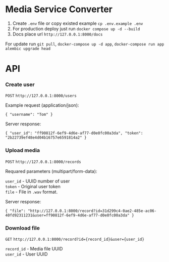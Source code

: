 # Media Service Converter

1. Create `.env` file or copy existed example `cp .env.example .env`
2. For production deploy just run `docker compose up -d --build`
3. Docs place url `http://127.0.0.1:8000/docs`

For update run `git pull`, `docker-compose up -d app`, `docker-compose run app alembic upgrade head`

# API

### Create user

`POST` `http://127.0.0.1:8000/users`  

Example request (application/json):

`{
  "username": "Tom"
}`

Server response:

`{
  "user_id": "ff90812f-6ef9-4d6e-af77-d0e0fc00a3da",
  "token": "2b22739ef48e4d04b16757e6591814a2"
}`

### Upload media

`POST` `http://127.0.0.1:8000/records`

Requared parameters (multipart/form-data): 

`user_id` - UUID number of user  
`token` - Original user token  
`file` - File in `.wav` format.

Server response:

`{
  "file": "http://127.0.0.1:8000/record?id=31d299c4-0ae2-485e-ac06-40fd92311231&user=ff90812f-6ef9-4d6e-af77-d0e0fc00a3da"
}`

### Download file

`GET` `http://127.0.0.1:8000/record?id={record_id}&user={user_id}`

`record_id` - Media file UUID  
`user_id` - User UUID
